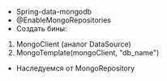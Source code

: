 - Spring-data-mongodb
- @EnableMongoRepositories
- Создать бины:
1) MongoClient (аналог DataSource)
2) MongoTemplate(mongoClient, "db_name")
- Наследуемся от MongoRepository
